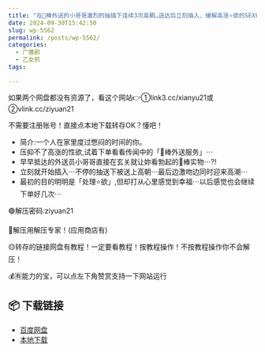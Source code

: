 ```yaml
---
title: "在🥩棒外送的小哥哥激烈的抽插下连续3次高朝…送达后立刻插入、缓解高涨⭐欲的SEX体验![中文字幕][Kirinyan]"
date: 2024-09-30T15:42:50
slug: wp-5562
permalink: /posts/wp-5562/
categories:
  - 广播剧
  - 乙女抓
tags:

---
```


如果两个网盘都没有资源了，看这个网站👉①link3.cc/xianyu21或②vlink.cc/ziyuan21

不需要注册账号！直接点本地下载转存OK？懂吧！

*   简介:一个人在家里度过憋闷的时间的你。
*   压抑不了高涨的性欲,试着下单看看传闻中的「🥩棒外送服务」⋯
*   早早抵达的外送员小哥哥直接在玄关就让妳看勃起的🥩棒实物⋯?!
*   立刻就开始插入⋯不停的抽送下被送上高朝⋯最后边激吻边同时迎来高潮⋯
*   最初的目的明明是「处理⭐欲」,但却打从心里感觉到幸福⋯以后感觉也会继续下单好几次⋯

🟢解压密码:ziyuan21

🔵解压用解压专家！(应用商店有)

🟡转存的链接网盘有教程！一定要看教程！按教程操作！不按教程操作你不会解压！

💰🈶能力的宝，可以点左下角赞赏支持一下网站运行

## 📦 下载链接
- [百度网盘](https://blziyuan21.com/pay-download/5562?key=151ee446b9&down_id=0)
- [本地下载](https://blziyuan21.com/pay-download/5562?key=151ee446b9&down_id=1)

